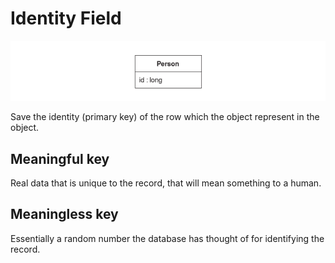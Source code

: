 # Identity Field
![](assets/img.png)

Save the identity (primary key) of the row which the object represent in the object.

## Meaningful key
Real data that is unique to the record, that will mean something to a human.

## Meaningless key
Essentially a random number the database has thought of for identifying the record.
